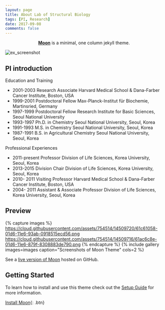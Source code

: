 ```yaml
---
layout: page
title: About Lab of Structural Biology
tags: [PI, Research]
date: 2017-09-08
comments: false
---
```

    
<center><a href="http://taylantatli.github.io/Moon"><b>Moon</b></a> is a minimal, one column jekyll theme.</center>

![ex_screenshot](./img/prof.jpg)

## PI introduction
Education and Training
* 2001-2003 Research Associate
  Harvard Medical School & Dana-Farber Cancer Institute, Boston, USA
* 1999-2001 Postdoctoral Fellow
  Max-Planck-Institut für Biochemie, Martinsried, Germany
* 1997-1999 Postdoctoral Fellow
  Research Institute for Basic Sciences, Seoul National University
* 1993-1997 Ph.D. in Chemistry
  Seoul National University, Seoul, Korea
* 1991-1993 M.S. in Chemistry
  Seoul National University, Seoul, Korea
* 1987-1991 B.S. in Agricultural Chemistry
  Seoul National University, Seoul, Korea

Professional Experiences
* 2011-present Professor
  Division of Life Sciences, Korea University, Seoul, Korea
* 2013-2015 Division Chair
  Division of Life Sciences, Korea University, Seoul, Korea
* 2010- 2011 Visiting Professor
  Harvard Medical School & Dana-Farber Cancer Institute, Boston, USA
* 2004- 2011 Assistant & Associate Professor
  Division of Life Sciences, Korea University, Seoul, Korea

## Preview

{% capture images %}
    https://cloud.githubusercontent.com/assets/754514/14509720/61c61058-01d6-11e6-93ab-0918515ecd56.png
    https://cloud.githubusercontent.com/assets/754514/14509716/61ac6c8e-01d6-11e6-879f-8308883de790.png
{% endcapture %}
{% include gallery images=images caption="Screenshots of Moon Theme" cols=2 %}

See a [live version of Moon](http://taylantatli.github.io/Moon) hosted on GitHub.

## Getting Started

To learn how to install and use this theme check out the [Setup Guide](http://taylantatli.me/Moon/moon-theme/) for more information.
      
[Install Moon](https://github.com/TaylanTatli/Moon){: .btn}
